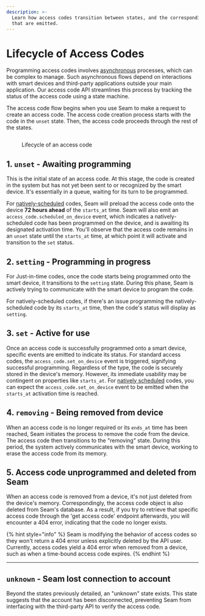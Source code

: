 ```yaml
---
description: >-
  Learn how access codes transition between states, and the corresponding events
  that are emitted.
---
```


# Lifecycle of Access Codes

Programming access codes involves [asynchronous](https://en.wikipedia.org/wiki/Asynchronous\_system) processes, which can be complex to manage. Such asynchronous flows depend on interactions with smart devices and third-party applications outside your main application. Our access code API streamlines this process by tracking the status of the access code using a state machine.

The access code flow begins when you use Seam to make a request to create an access code. The access code creation process starts with the code in the `unset` state. Then, the access code proceeds through the rest of the states.

<figure><img src="../../../.gitbook/assets/state-sequence-for-access-codes-lifecycle-dark.png" alt=""><figcaption><p>Lifecycle of an access code</p></figcaption></figure>

## 1. `unset` - Awaiting programming

This is the initial state of an access code. At this stage, the code is created in the system but has not yet been sent to or recognized by the smart device. It's essentially in a queue, waiting for its turn to be programmed.

For [natively-scheduled](./#native-scheduling) codes, Seam will preload the access code onto the device **72 hours ahead** of the `starts_at` time. Seam will also emit an `access_code.scheduled_on_device` event, which indicates a natively-scheduled code has been programmed on the device, and is awaiting its designated activation time. You'll observe that the access code remains in an `unset` state until the `starts_at` time, at which point it will activate and transition to the `set` status.

## 2. `setting` - Programming in progress

For Just-in-time codes, once the code starts being programmed onto the smart device, it transitions to the `setting` state. During this phase, Seam is actively trying to communicate with the smart device to program the code.

For natively-scheduled codes, if there's an issue programming the natively-scheduled code by its `starts_at` time, then the code's status will display as `setting`.

## 3. `set` - Active for use

Once an access code is successfully programmed onto a smart device, specific events are emitted to indicate its status. For standard access codes, the `access_code.set_on_device` event is triggered, signifying successful programming. Regardless of the type, the code is securely stored in the device's memory. However, its immediate usability may be contingent on properties like `starts_at`. For [natively scheduled](./#native-scheduling) codes, you can expect the `access_code.set_on_device` event to be emitted when the `starts_at` activation time is reached.

## 4. `removing` - Being removed from device

When an access code is no longer required or its `ends_at` time has been reached, Seam initiates the process to remove the code from the device. The access code then transitions to the "removing" state. During this period, the system actively communicates with the smart device, working to erase the access code from its memory.

## 5. Access code unprogrammed and deleted from Seam

When an access code is removed from a device, it's not just deleted from the device's memory. Correspondingly, the access code object is also deleted from Seam's database. As a result, if you try to retrieve that specific access code through the 'get access code' endpoint afterwards, you will encounter a 404 error, indicating that the code no longer exists.

{% hint style="info" %}
Seam is modifying the behavior of access codes so they won't return a 404 error unless explicitly deleted by the API user. Currently, access codes yield a 404 error when removed from a device, such as when a time-bound access code expires.
{% endhint %}

***

## `unknown` - Seam lost connection to account

Beyond the states previously detailed, an "unknown" state exists. This state suggests that the account has been disconnected, preventing Seam from interfacing with the third-party API to verify the access code.
